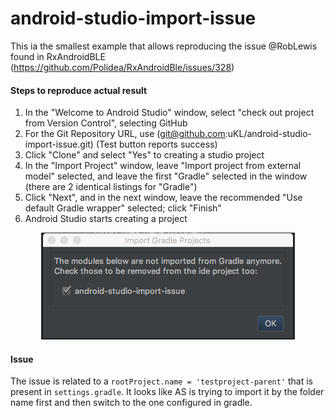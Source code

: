 # android-studio-import-issue
This ia the smallest example that allows reproducing the issue @RobLewis found in RxAndroidBLE (https://github.com/Polidea/RxAndroidBle/issues/328)

#### Steps to reproduce actual result
1. In the "Welcome to Android Studio" window, select "check out project from Version Control", selecting GitHub
2. For the Git Repository URL, use (git@github.com:uKL/android-studio-import-issue.git) (Test button reports success) 
3. Click "Clone" and select "Yes" to creating a studio project 
4. In the "Import Project" window, leave "Import project from external model" selected, and leave the first "Gradle" selected in the window (there are 2 identical listings for "Gradle") 
5. Click "Next", and in the next window, leave the recommended "Use default Gradle wrapper" selected; click "Finish" 
6. Android Studio starts creating a project

<p align="center">
  <img src="studio_import_issue.png" />
</p>

#### Issue

The issue is related to a `rootProject.name = 'testproject-parent'` that is present in `settings.gradle`. It looks like AS is trying to import it by the folder name first and then switch to the one configured in gradle.
